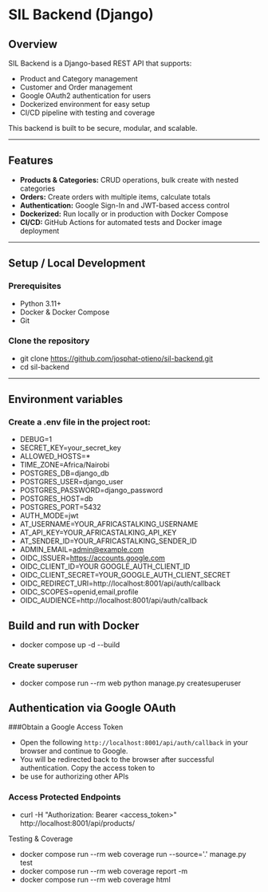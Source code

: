 # SIL Backend (Django)

## Overview

SIL Backend is a Django-based REST API that supports:

- Product and Category management
- Customer and Order management
- Google OAuth2 authentication for users
- Dockerized environment for easy setup
- CI/CD pipeline with testing and coverage

This backend is built to be secure, modular, and scalable.

---

## Features

- **Products & Categories:** CRUD operations, bulk create with nested categories
- **Orders:** Create orders with multiple items, calculate totals
- **Authentication:** Google Sign-In and JWT-based access control
- **Dockerized:** Run locally or in production with Docker Compose
- **CI/CD:** GitHub Actions for automated tests and Docker image deployment

---

## Setup / Local Development

### Prerequisites

- Python 3.11+
- Docker & Docker Compose
- Git

### Clone the repository

- git clone https://github.com/josphat-otieno/sil-backend.git
- cd sil-backend

---

## Environment variables

### Create a .env file in the project root:
- DEBUG=1
- SECRET_KEY=your_secret_key
- ALLOWED_HOSTS=*
- TIME_ZONE=Africa/Nairobi
- POSTGRES_DB=django_db
- POSTGRES_USER=django_user
- POSTGRES_PASSWORD=django_password
- POSTGRES_HOST=db
- POSTGRES_PORT=5432
- AUTH_MODE=jwt
- AT_USERNAME=YOUR_AFRICASTALKING_USERNAME
- AT_API_KEY=YOUR_AFRICASTALKING_API_KEY
- AT_SENDER_ID=YOUR_AFRICASTALKING_SENDER_ID
- ADMIN_EMAIL=admin@example.com
- OIDC_ISSUER=https://accounts.google.com
- OIDC_CLIENT_ID=YOUR GOOGLE_AUTH_CLIENT_ID
- OIDC_CLIENT_SECRET=YOUR_GOOGLE_AUTH_CLIENT_SECRET
- OIDC_REDIRECT_URI=http://localhost:8001/api/auth/callback
- OIDC_SCOPES=openid,email,profile
- OIDC_AUDIENCE=http://localhost:8001/api/auth/callback

## Build and run with Docker
- docker compose up -d --build

### Create superuser
- docker compose run --rm web python manage.py createsuperuser

## Authentication via Google OAuth
###Obtain a Google Access Token
- Open the following `http://localhost:8001/api/auth/callback` in your browser and continue to Google.
- You will be redirected back to the browser after successful authentication. Copy the access token to 
- be use for authorizing other APIs

### Access Protected Endpoints
- curl -H "Authorization: Bearer <access_token>"   http://localhost:8001/api/products/

 Testing & Coverage
- docker compose run --rm web coverage run --source='.' manage.py test
- docker compose run --rm web coverage report -m
- docker compose run --rm web coverage html

```